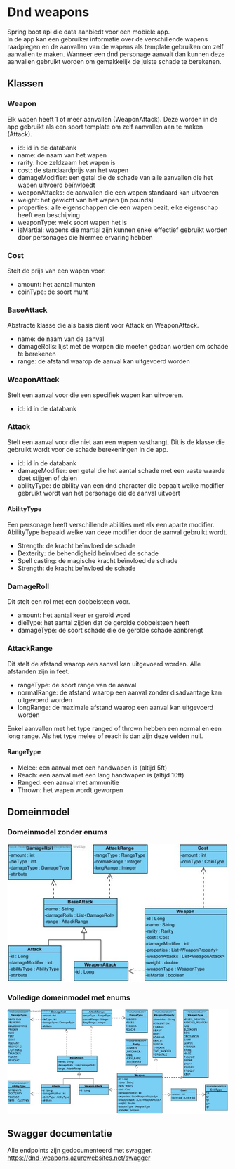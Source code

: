 # Dnd weapons
Spring boot api die data aanbiedt voor een mobiele app.\
In de app kan een gebruiker informatie over de verschillende wapens raadplegen en de aanvallen van de wapens als template gebruiken om zelf aanvallen te maken.
Wanneer een dnd personage aanvalt dan kunnen deze aanvallen gebruikt worden om gemakkelijk de juiste schade te berekenen.
## Klassen
### Weapon
Elk wapen heeft 1 of meer aanvallen (WeaponAttack).
Deze worden in de app gebruikt als een soort template om zelf aanvallen aan te maken (Attack).
- id: id in de databank
- name: de naam van het wapen
- rarity: hoe zeldzaam het wapen is
- cost: de standaardprijs van het wapen
- damageModifier: een getal die de schade van alle aanvallen die het wapen uitvoerd beïnvloedt
- weaponAttacks: de aanvallen die een wapen standaard kan uitvoeren
- weight: het gewicht van het wapen (in pounds)
- properties: alle eigenschappen die een wapen bezit, elke eigenschap heeft een beschijving
- weaponType: welk soort wapen het is
- isMartial: wapens die martial zijn kunnen enkel effectief gebruikt worden door personages die hiermee ervaring hebben

### Cost
Stelt de prijs van een wapen voor.
- amount: het aantal munten
- coinType: de soort munt

### BaseAttack
Abstracte klasse die als basis dient voor Attack en WeaponAttack.
- name: de naam van de aanval
- damageRolls: lijst met de worpen die moeten gedaan worden om schade te berekenen
- range: de afstand waarop de aanval kan uitgevoerd worden

### WeaponAttack
Stelt een aanval voor die een specifiek wapen kan uitvoeren.
- id: id in de databank

### Attack
Stelt een aanval voor die niet aan een wapen vasthangt.
Dit is de klasse die gebruikt wordt voor de schade berekeningen in de app.
- id: id in de databank
- damageModifier: een getal die het aantal schade met een vaste waarde doet stijgen of dalen
- abilityType: de ability van een dnd character die bepaalt welke modifier gebruikt wordt van het personage die de aanval uitvoert

#### AbilityType
Een personage heeft verschillende abilities met elk een aparte modifier. AbilityType bepaald welke van deze modifier door de aanval gebruikt wordt.
- Strength: de kracht beïnvloed de schade
- Dexterity: de behendigheid beïnvloed de schade
- Spell casting: de magische kracht beïnvloed de schade
- Strength: de kracht beïnvloed de schade

### DamageRoll
Dit stelt een rol met een dobbelsteen voor.
- amount: het aantal keer er gerold word
- dieType: het aantal zijden dat de gerolde dobbelsteen heeft
- damageType: de soort schade die de gerolde schade aanbrengt

### AttackRange
Dit stelt de afstand waarop een aanval kan uitgevoerd worden.
Alle afstanden zijn in feet.
- rangeType: de soort range van de aanval
- normalRange: de afstand waarop een aanval zonder disadvantage kan uitgevoerd worden
- longRange: de maximale afstand waarop een aanval kan uitgevoerd worden

Enkel aanvallen met het type ranged of thrown hebben een normal en een long range. Als het type melee of reach is dan zijn deze velden null.

#### RangeType
- Melee: een aanval met een handwapen is (altijd 5ft)
- Reach: een aanval met een lang handwapen is (altijd 10ft)
- Ranged: een aanval met ammunitie
- Thrown: het wapen wordt geworpen

## Domeinmodel
### Domeinmodel zonder enums
![domeinmodel](domeinmodel.jpg)

### Volledige domeinmodel met enums
![domeinmodel met enums](domeinmodel-met-enums.jpg)

## Swagger documentatie
Alle endpoints zijn gedocumenteerd met swagger.\
https://dnd-weapons.azurewebsites.net/swagger
